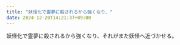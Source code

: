 ```yaml
---
title: "妖怪化で霊夢に殺されるから強くなり、"
date: 2024-12-20T14:21:37+09:00
---
```

妖怪化で霊夢に殺されるから強くなり、それがまた妖怪へ近づかせる。
